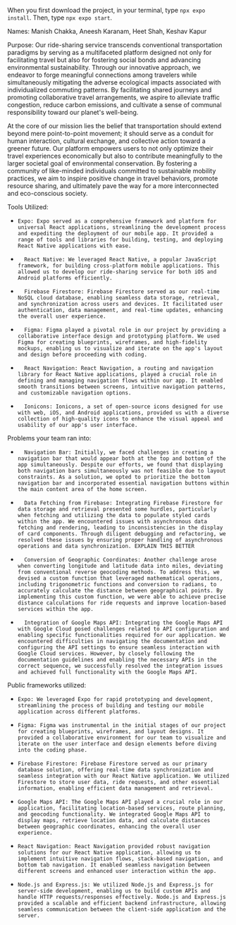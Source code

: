 When you first download the project, in your terminal, type `npx expo install`.
Then, type `npx expo start`.

Names: Manish Chakka, Aneesh Karanam, Heet Shah, Keshav Kapur

Purpose: Our ride-sharing service transcends conventional transportation paradigms by serving as a multifaceted platform designed not only for facilitating travel but also for fostering social bonds and advancing environmental sustainability. Through our innovative approach, we endeavor to forge meaningful connections among travelers while simultaneously mitigating the adverse ecological impacts associated with individualized commuting patterns. By facilitating shared journeys and promoting collaborative travel arrangements, we aspire to alleviate traffic congestion, reduce carbon emissions, and cultivate a sense of communal responsibility toward our planet's well-being.

At the core of our mission lies the belief that transportation should extend beyond mere point-to-point movement; it should serve as a conduit for human interaction, cultural exchange, and collective action toward a greener future. Our platform empowers users to not only optimize their travel experiences economically but also to contribute meaningfully to the larger societal goal of environmental conservation. By fostering a community of like-minded individuals committed to sustainable mobility practices, we aim to inspire positive change in travel behaviors, promote resource sharing, and ultimately pave the way for a more interconnected and eco-conscious society.  

Tools Utilized: 		
*     Expo: Expo served as a comprehensive framework and platform for universal React applications, streamlining the development process and expediting the deployment of our mobile app. It provided a range of tools and libraries for building, testing, and deploying React Native applications with ease.
* 		React Native: We leveraged React Native, a popular JavaScript framework, for building cross-platform mobile applications. This allowed us to develop our ride-sharing service for both iOS and Android platforms efficiently.
* 		Firebase Firestore: Firebase Firestore served as our real-time NoSQL cloud database, enabling seamless data storage, retrieval, and synchronization across users and devices. It facilitated user authentication, data management, and real-time updates, enhancing the overall user experience.
* 		Figma: Figma played a pivotal role in our project by providing a collaborative interface design and prototyping platform. We used Figma for creating blueprints, wireframes, and high-fidelity mockups, enabling us to visualize and iterate on the app's layout and design before proceeding with coding.
* 		React Navigation: React Navigation, a routing and navigation library for React Native applications, played a crucial role in defining and managing navigation flows within our app. It enabled smooth transitions between screens, intuitive navigation patterns, and customizable navigation options.
* 		Ionicons: Ionicons, a set of open-source icons designed for use with web, iOS, and Android applications, provided us with a diverse collection of high-quality icons to enhance the visual appeal and usability of our app's user interface.

Problems your team ran into:
* 		Navigation Bar: Initially, we faced challenges in creating a navigation bar that would appear both at the top and bottom of the app simultaneously. Despite our efforts, we found that displaying both navigation bars simultaneously was not feasible due to layout constraints. As a solution, we opted to prioritize the bottom navigation bar and incorporated essential navigation buttons within the main content area of the home screen.
* 		Data Fetching from Firebase: Integrating Firebase Firestore for data storage and retrieval presented some hurdles, particularly when fetching and utilizing the data to populate styled cards within the app. We encountered issues with asynchronous data fetching and rendering, leading to inconsistencies in the display of card components. Through diligent debugging and refactoring, we resolved these issues by ensuring proper handling of asynchronous operations and data synchronization. EXPLAIN THIS BETTER
* 		Conversion of Geographic Coordinates: Another challenge arose when converting longitude and latitude data into miles, deviating from conventional reverse geocoding methods. To address this, we devised a custom function that leveraged mathematical operations, including trigonometric functions and conversion to radians, to accurately calculate the distance between geographical points. By implementing this custom function, we were able to achieve precise distance calculations for ride requests and improve location-based services within the app.
* 		Integration of Google Maps API: Integrating the Google Maps API with Google Cloud posed challenges related to API configuration and enabling specific functionalities required for our application. We encountered difficulties in navigating the documentation and configuring the API settings to ensure seamless interaction with Google Cloud services. However, by closely following the documentation guidelines and enabling the necessary APIs in the correct sequence, we successfully resolved the integration issues and achieved full functionality with the Google Maps API.

Public frameworks utilized:
*     Expo: We leveraged Expo for rapid prototyping and development, streamlining the process of building and testing our mobile application across different platforms.
*     Figma: Figma was instrumental in the initial stages of our project for creating blueprints, wireframes, and layout designs. It provided a collaborative environment for our team to visualize and iterate on the user interface and design elements before diving into the coding phase.
*     Firebase Firestore: Firebase Firestore served as our primary database solution, offering real-time data synchronization and seamless integration with our React Native application. We utilized Firestore to store user data, ride requests, and other essential information, enabling efficient data management and retrieval.
*     Google Maps API: The Google Maps API played a crucial role in our application, facilitating location-based services, route planning, and geocoding functionality. We integrated Google Maps API to display maps, retrieve location data, and calculate distances between geographic coordinates, enhancing the overall user experience.
*     React Navigation: React Navigation provided robust navigation solutions for our React Native application, allowing us to implement intuitive navigation flows, stack-based navigation, and bottom tab navigation. It enabled seamless navigation between different screens and enhanced user interaction within the app.
*     Node.js and Express.js: We utilized Node.js and Express.js for server-side development, enabling us to build custom APIs and handle HTTP requests/responses effectively. Node.js and Express.js provided a scalable and efficient backend infrastructure, allowing seamless communication between the client-side application and the server.


